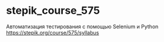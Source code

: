# stepik_course_575
Автоматизация тестирования с помощью Selenium и Python
https://stepik.org/course/575/syllabus